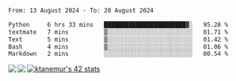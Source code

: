 <!--START_SECTION:waka-->

```txt
From: 13 August 2024 - To: 20 August 2024

Python     6 hrs 33 mins   ███████████████████████▓░   95.28 %
textmate   7 mins          ▒░░░░░░░░░░░░░░░░░░░░░░░░   01.71 %
Text       5 mins          ▒░░░░░░░░░░░░░░░░░░░░░░░░   01.42 %
Bash       4 mins          ▒░░░░░░░░░░░░░░░░░░░░░░░░   01.06 %
Markdown   2 mins          ░░░░░░░░░░░░░░░░░░░░░░░░░   00.54 %
```

<!--END_SECTION:waka-->
<a href="https://github.com/anuraghazra/github-readme-stats">
  <img align="left" src="https://github-readme-stats.vercel.app/api?username=Tanesan&count_private=true&show_icons=true" />
<img align="left" src="https://github-readme-stats.vercel.app/api/top-langs/?username=Tanesan" />
</a>

[![ktanemur's 42 stats](https://badge42.vercel.app/api/v2/cl1wslf6s002109l771rng2w8/stats?cursusId=21&coalitionId=62)](https://github.com/JaeSeoKim/badge42)
